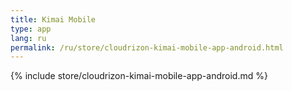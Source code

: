 ```yaml
---
title: Kimai Mobile
type: app 
lang: ru
permalink: /ru/store/cloudrizon-kimai-mobile-app-android.html
---
```


{% include store/cloudrizon-kimai-mobile-app-android.md %}
